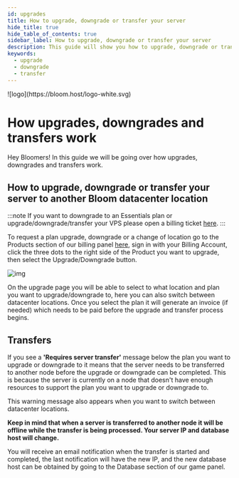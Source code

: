 ```yaml
---
id: upgrades
title: How to upgrade, downgrade or transfer your server
hide_title: true
hide_table_of_contents: true
sidebar_label: How to upgrade, downgrade or transfer your server
description: This guide will show you how to upgrade, downgrade or transfer your server
keywords:
  - upgrade
  - downgrade
  - transfer
---
```


<div class="text--center">
![logo](https://bloom.host/logo-white.svg)
<h1>How upgrades, downgrades and transfers work</h1>
</div>

Hey Bloomers! In this guide we will be going over how upgrades, downgrades and transfers work.

## How to upgrade, downgrade or transfer your server to another Bloom datacenter location

:::note
If you want to downgrade to an Essentials plan or upgrade/downgrade/transfer your VPS please open a billing ticket [here](https://billing.bloom.host/submitticket.php).
:::

To request a plan upgrade, downgrade or a change of location go to the Products section of our billing panel [here](https://billing.bloom.host/clientarea.php?action=services), sign in with your Billing Account, click the three dots to the right side of the Product you want to upgrade, then select the Upgrade/Downgrade button.

![img](/imgs/discord/upgrade.png)

On the upgrade page you will be able to select to what location and plan you want to upgrade/downgrade to, here you can also switch between datacenter locations. Once you select the plan it will generate an invoice (if needed) which needs to be paid before the upgrade and transfer process begins.

## Transfers

If you see a **'Requires server transfer'** message below the plan you want to upgrade or downgrade to it means that the server needs to be transferred to another node before the upgrade or downgrade can be completed. This is because the server is currently on a node that doesn't have enough resources to support the plan you want to upgrade or downgrade to.

This warning message also appears when you want to switch between datacenter locations.

**Keep in mind that when a server is transferred to another node it will be offline while the transfer is being processed. Your server IP and database host will change.**

You will receive an email notification when the transfer is started and completed, the last notification will have the new IP, and the new database host can be obtained by going to the Database section of our game panel.
